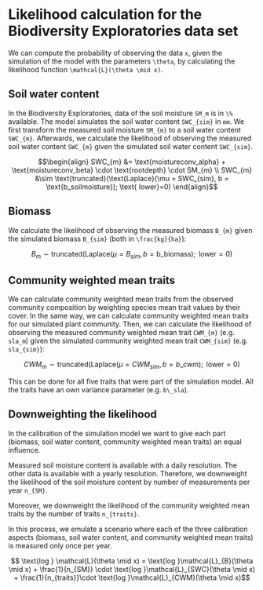 # Likelihood calculation for the Biodiversity Exploratories data set

We can compute the probability of observing the data ``x``, given the simulation of the model with the parameters ``\theta``, by calculating the likelihood function ``\mathcal{L}(\theta \mid x)``.

## Soil water content

In the Biodiversity Exploratories, data of the soil moisture ``SM_m`` is in ``\%`` available. The model simulates the soil water content ``SWC_{sim}`` in ``mm``. We first transform the measured soil moisture ``SM_{m}`` to a soil water content ``SWC_{m}``. Afterwards, we calculate the likelihood of observing the measured soil water content ``SWC_{m}`` given the simulated soil water content ``SWC_{sim}``.

```math
\begin{align}
    SWC_{m} &= \text{moistureconv_alpha} + \text{moistureconv_beta} \cdot \text{rootdepth} \cdot SM_{m} \\
    SWC_{m} &\sim \text{truncated}(\text{Laplace}(\mu = SWC_{sim}, b = \text{b_soilmoisture}); \text{ lower}=0)
\end{align}
```

## Biomass

We calculate the likelihood of observing the measured biomass ``B_{m}`` given the simulated biomass ``B_{sim}`` (both in ``\frac{kg}{ha}``): 

```math
    B_{m} \sim \text{truncated}(\text{Laplace}(\mu = B_{sim}, b = \text{b_biomass}); \text{ lower}=0)
```

## Community weighted mean traits

We can calculate community weighted mean traits from the observed community composition by weighting species mean trait values by their cover. In the same way, we can calculate community weighted mean traits for our simulated plant community. Then, we can calculate the likelihood of observing the measured community weighted mean trait ``CWM_{m}`` (e.g. ``sla_m``) given the simulated community weighted mean trait ``CWM_{sim}`` (e.g. ``sla_{sim}``):

```math
    CWM_{m} \sim \text{truncated}(\text{Laplace}(\mu = CWM_{sim}, b = b\_cwm); \text{ lower}=0)
```

This can be done for all five traits that were part of the simulation model. All the traits have an own variance parameter (e.g. ``b\_sla``).


## Downweighting the likelihood

In the calibration of the simulation model we want to give each part (biomass, soil water content, community weighted mean traits) an equal influence.

Measured soil moisture content is available with a daily resolution. The other data is available with a yearly resolution. Therefore, we downweight the likelihood of the soil moisture content by number of measurements per year ``n_{SM}``.

Moreover, we downweight the likelihood of the community weighted mean traits by the number of traits ``n_{traits}``.

In this process, we emulate a scenario where each of the three calibration aspects (biomass, soil water content, and community weighted mean traits) is measured only once per year.

```math
    \text{log } \mathcal{L}(\theta \mid x) = \text{log }\mathcal{L}_{B}(\theta \mid x) + \frac{1}{n_{SM}} \cdot \text{log }\mathcal{L}_{SWC}(\theta \mid x) + \frac{1}{n_{traits}}\cdot \text{log }\mathcal{L}_{CWM}(\theta \mid x)
```